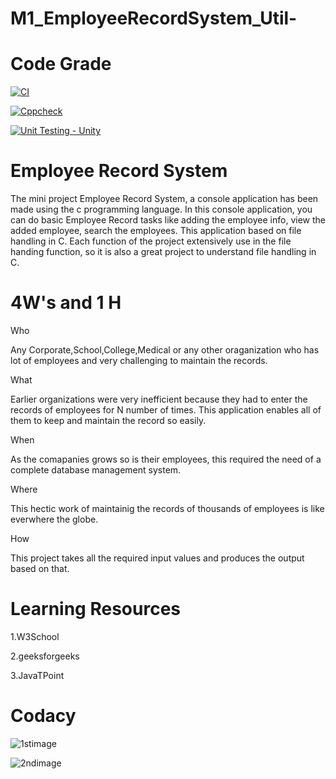 # M1_EmployeeRecordSystem_Util-

# Code Grade
[![CI](https://github.com/R538/M1_EmployeeRecordSystem_Util-/actions/workflows/main.yml/badge.svg)](https://github.com/R538/M1_EmployeeRecordSystem_Util-/actions/workflows/main.yml)

[![Cppcheck](https://github.com/R538/M1_EmployeeRecordSystem_Util-/actions/workflows/cpp.yml/badge.svg)](https://github.com/R538/M1_EmployeeRecordSystem_Util-/actions/workflows/cpp.yml)

[![Unit Testing - Unity](https://github.com/R538/M1_EmployeeRecordSystem_Util-/actions/workflows/unity.yml/badge.svg)](https://github.com/R538/M1_EmployeeRecordSystem_Util-/actions/workflows/unity.yml)

# Employee Record System

The mini project Employee Record System, a console application has been made using the c programming language. In this console application, you can do basic Employee Record tasks like adding the employee info, view the added employee, search the employees. This application based on file handling in C.
Each function of the project extensively use in the file handing function, so it is also a great project to understand file handling in C.

# 4W's and 1 H
Who

Any Corporate,School,College,Medical or any other oraganization who has lot of employees and very challenging to maintain the records.

What

Earlier organizations were very inefficient because they had to enter the records of employees for N number of times. This application enables all of them to keep and maintain the record so easily.

When

As the comapanies grows so is their employees, this required the need of a complete database management system.

Where

This hectic work of maintainig the records of thousands of employees is like everwhere the globe.

How

This project takes all the required input values and produces the output based on that.
 # Learning Resources

1.W3School

2.geeksforgeeks

3.JavaTPoint

# Codacy

![1stimage](https://user-images.githubusercontent.com/63436180/153611591-cb96111d-b152-4696-a1f8-8bcaff7723b9.jpg)

![2ndimage](https://user-images.githubusercontent.com/63436180/153614140-891cbb8d-6855-4baf-af0f-d8da8fd5ebc0.jpg)
